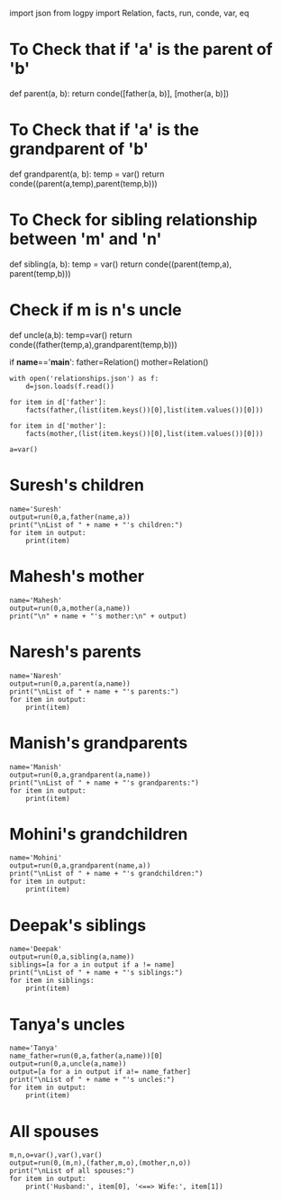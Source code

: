 import json
from logpy import Relation, facts, run, conde, var, eq
# To Check that if 'a' is the parent of 'b'
def parent(a, b):
    return conde([father(a, b)], [mother(a, b)])

# To Check that if 'a' is the grandparent of 'b'
def grandparent(a, b):
    temp = var()
    return conde((parent(a,temp),parent(temp,b)))

# To Check for sibling relationship between 'm' and 'n'  
def sibling(a, b):
    temp = var()
    return conde((parent(temp,a), parent(temp,b)))
    
# Check if m is n's uncle
def uncle(a,b):
    temp=var()
    return conde((father(temp,a),grandparent(temp,b)))

if __name__=='__main__':
    father=Relation()
    mother=Relation()
    
    with open('relationships.json') as f:
        d=json.loads(f.read())

    for item in d['father']:
        facts(father,(list(item.keys())[0],list(item.values())[0]))

    for item in d['mother']:
        facts(mother,(list(item.keys())[0],list(item.values())[0]))

    a=var()
    
   # Suresh's children
    name='Suresh'
    output=run(0,a,father(name,a))
    print("\nList of " + name + "'s children:")
    for item in output:
        print(item)
        
   # Mahesh's mother
    name='Mahesh'
    output=run(0,a,mother(a,name))
    print("\n" + name + "'s mother:\n" + output)

   # Naresh's parents 
    name='Naresh'
    output=run(0,a,parent(a,name))
    print("\nList of " + name + "'s parents:")
    for item in output:
        print(item)
        
   # Manish's grandparents 
    name='Manish'
    output=run(0,a,grandparent(a,name))
    print("\nList of " + name + "'s grandparents:")
    for item in output:
        print(item)

   # Mohini's grandchildren 
    name='Mohini'
    output=run(0,a,grandparent(name,a))
    print("\nList of " + name + "'s grandchildren:")
    for item in output:
        print(item)

   # Deepak's siblings 
    name='Deepak'
    output=run(0,a,sibling(a,name))
    siblings=[a for a in output if a != name]
    print("\nList of " + name + "'s siblings:")
    for item in siblings:
        print(item)
        
   # Tanya's uncles
    name='Tanya'
    name_father=run(0,a,father(a,name))[0]
    output=run(0,a,uncle(a,name))
    output=[a for a in output if a!= name_father]
    print("\nList of " + name + "'s uncles:")
    for item in output:
        print(item)

   # All spouses
    m,n,o=var(),var(),var()
    output=run(0,(m,n),(father,m,o),(mother,n,o))
    print("\nList of all spouses:")
    for item in output:
        print('Husband:', item[0], '<==> Wife:', item[1])
     

        
        


